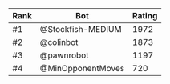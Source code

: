 Rank|Bot|Rating
---|---|---
#1|@Stockfish-MEDIUM|1972
#2|@colinbot|1873
#3|@pawnrobot|1197
#4|@MinOpponentMoves|720
